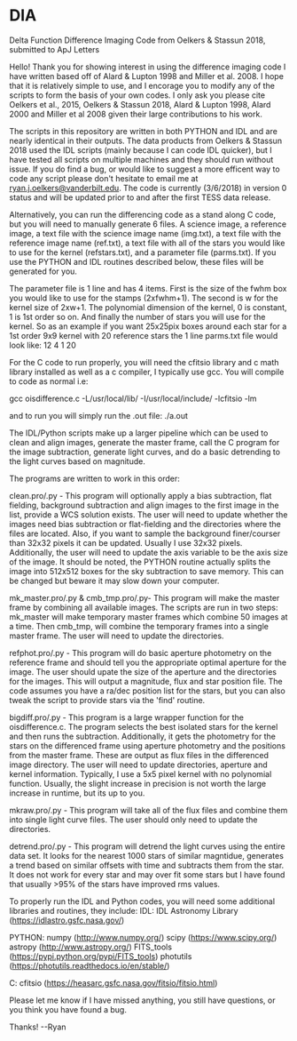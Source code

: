 # DIA
Delta Function Difference Imaging Code from Oelkers & Stassun 2018, submitted to ApJ Letters

Hello! Thank you for showing interest in using the difference imaging code I have written based off of Alard & Lupton 1998 and Miller et al. 2008. I hope that it is relatively simple to use, and I encorage you to modify any of the scripts to form the basis of your own codes. I only ask you please cite Oelkers et al., 2015, Oelkers & Stassun 2018, Alard & Lupton 1998, Alard 2000 and Miller et al 2008 given their large contributions to his work.

The scripts in this repository are written in both PYTHON and IDL and are nearly identical in their outputs. The data products from Oelkers & Stassun 2018 used the IDL scripts (mainly because I can code IDL quicker), but I have tested all scripts on multiple machines and they should run without issue. If you do find a bug, or would like to suggest a more efficent way to code any script please don't hesitate to email me at ryan.j.oelkers@vanderbilt.edu. The code is currently (3/6/2018) in version 0 status and will be updated prior to and after the first TESS data release.

Alternatively, you can run the differencing code as a stand along C code, but you will need to manually generate 6 files. A science image, a reference image, a text file with the science image name (img.txt), a text file with the reference image name (ref.txt), a text file with all of the stars you would like to use for the kernel (refstars.txt), and a parameter file (parms.txt). If you use the PYTHON and IDL routines described below, these files will be generated for you.

The parameter file is 1 line and has 4 items. First is the size of the fwhm box you would like to use for the stamps (2xfwhm+1). The second is w for the kernel size of 2xw+1. The polynomial dimension of the kernel, 0 is constant, 1 is 1st order so on. And finally the number of stars you will use for the kernel. So as an example if you want 25x25pix boxes around each star for a 1st order 9x9 kernel with 20 reference stars the 1 line parms.txt file would look like: 12 4 1 20

For the C code to run properly, you will need the cfitsio library and c math library installed as well as a c compiler, I typically use gcc. You will compile to code as normal i.e:

gcc oisdifference.c -L/usr/local/lib/ -I/usr/local/include/ -lcfitsio -lm

and to run you will simply run the .out file: ./a.out

The IDL/Python scripts make up a larger pipeline which can be used to clean and align images, generate the master frame, call the C program for the image subtraction, generate light curves, and do a basic detrending to the light curves based on magnitude. 

The programs are written to work in this order:

clean.pro/.py - This program will optionally apply a bias subtraction, flat fielding, background subtraction and align images to the first image in the list, provide a WCS solution exists. The user will need to update whether the images need bias subtraction or flat-fielding and the directories where the files are located. Also, if you want to sample the background finer/courser than 32x32 pixels it can be updated. Usually I use 32x32 pixels. Additionally, the user will need to update the axis variable to be the axis size of the image. It should be noted, the PYTHON routine actually splits the image into 512x512 boxes for the sky subtraction to save memory. This can be changed but beware it may slow down your computer.

mk_master.pro/.py & cmb_tmp.pro/.py- This program will make the master frame by combining all available images. The scripts are run in two steps: mk_master will make temporary master frames which combine 50 images at a time. Then cmb_tmp, will combine the temporary frames into a single master frame. The user will need to update the directories. 

refphot.pro/.py - This program will do basic aperture photometry on the reference frame and should tell you the appropriate optimal aperture for the image. The user should upate the size of the aperture and the directories for the images. This will output a magnitude, flux and star position file. The code assumes you have a ra/dec position list for the stars, but you can also tweak the script to provide stars via the 'find' routine.

bigdiff.pro/.py - This program is a large wrapper function for the oisdifference.c. The program selects the best isolated stars for the kernel and then runs the subtraction. Additionally, it gets the photometry for the stars on the differenced frame using aperture photometry and the positions from the master frame. These are output as flux files in the differenced image directory. The user will need to update directories, aperture and kernel information. Typically, I use a 5x5 pixel kernel with no polynomial function. Usually, the slight increase in precision is not worth the large increase in runtime, but its up to you.

mkraw.pro/.py - This program will take all of the flux files and combine them into single light curve files. The user should only need to update the directories.

detrend.pro/.py - This program will detrend the light curves using the entire data set. It looks for the nearest 1000 stars of similar magntidue, generates a trend based on similar offsets with time and subtracts them from the star. It does not work for every star and may over fit some stars but I have found that usually >95% of the stars have improved rms values. 

To properly run the IDL and Python codes, you will need some additional libraries and routines, they include:
IDL:
IDL Astronomy Library (https://idlastro.gsfc.nasa.gov/)

PYTHON:
numpy (http://www.numpy.org/)
scipy (https://www.scipy.org/)
astropy (http://www.astropy.org/)
FITS_tools (https://pypi.python.org/pypi/FITS_tools)
photutils (https://photutils.readthedocs.io/en/stable/)

C:
cfitsio (https://heasarc.gsfc.nasa.gov/fitsio/fitsio.html)

Please let me know if I have missed anything, you still have questions, or you think you have found a bug.

Thanks!
--Ryan
